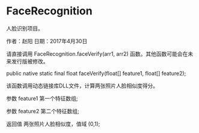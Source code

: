 # FaceRecognition

人脸识别项目。

作者：赵阳
日期：2017年4月30日

请直接调用 FaceRecognition.faceVerify(arr1, arr2) 函数。其他函数可能会在未来发行版被修改。

public native static final float faceVerify(float[] feature1, float[] feature2);

该函数调用动态链接库DLL文件，计算两张照片人脸相似度得分。

参数 feature1 第一个特征数组;

参数 feature2 第二个特征数组;

返回值 两张照片人脸相似度，值域 (0,1);

